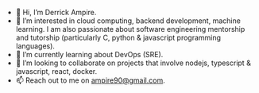 - 👋 Hi, I’m Derrick Ampire.
- 👀 I’m interested in cloud computing, backend development, machine learning. I am also passionate about software engineering mentorship and tutorship (particularly C, python & javascript programming languages).
- 🌱 I’m currently learning about DevOps (SRE).
- 💞️ I’m looking to collaborate on projects that involve nodejs, typescript & javascript, react, docker.
- 📫 Reach out to me on ampire90@gmail.com.

<!---
am-derrick/am-derrick is a ✨ special ✨ repository because its `README.md` (this file) appears on your GitHub profile.
You can click the Preview link to take a look at your changes.
--->
